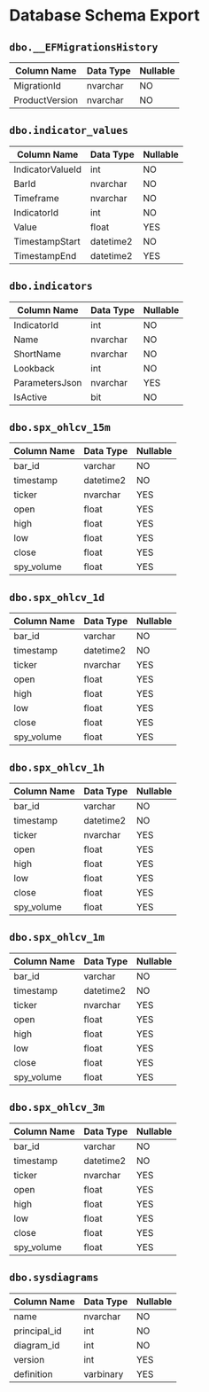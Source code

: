 # Database Schema Export

## `dbo.__EFMigrationsHistory`

| Column Name     | Data Type    | Nullable |
|-----------------|--------------|----------|
| MigrationId         | nvarchar      | NO    |
| ProductVersion         | nvarchar      | NO    |

## `dbo.indicator_values`

| Column Name     | Data Type    | Nullable |
|-----------------|--------------|----------|
| IndicatorValueId         | int      | NO    |
| BarId         | nvarchar      | NO    |
| Timeframe         | nvarchar      | NO    |
| IndicatorId         | int      | NO    |
| Value         | float      | YES    |
| TimestampStart         | datetime2      | NO    |
| TimestampEnd         | datetime2      | YES    |

## `dbo.indicators`

| Column Name     | Data Type    | Nullable |
|-----------------|--------------|----------|
| IndicatorId         | int      | NO    |
| Name         | nvarchar      | NO    |
| ShortName         | nvarchar      | NO    |
| Lookback         | int      | NO    |
| ParametersJson         | nvarchar      | YES    |
| IsActive         | bit      | NO    |

## `dbo.spx_ohlcv_15m`

| Column Name     | Data Type    | Nullable |
|-----------------|--------------|----------|
| bar_id         | varchar      | NO    |
| timestamp         | datetime2      | NO    |
| ticker         | nvarchar      | YES    |
| open         | float      | YES    |
| high         | float      | YES    |
| low         | float      | YES    |
| close         | float      | YES    |
| spy_volume         | float      | YES    |

## `dbo.spx_ohlcv_1d`

| Column Name     | Data Type    | Nullable |
|-----------------|--------------|----------|
| bar_id         | varchar      | NO    |
| timestamp         | datetime2      | NO    |
| ticker         | nvarchar      | YES    |
| open         | float      | YES    |
| high         | float      | YES    |
| low         | float      | YES    |
| close         | float      | YES    |
| spy_volume         | float      | YES    |

## `dbo.spx_ohlcv_1h`

| Column Name     | Data Type    | Nullable |
|-----------------|--------------|----------|
| bar_id         | varchar      | NO    |
| timestamp         | datetime2      | NO    |
| ticker         | nvarchar      | YES    |
| open         | float      | YES    |
| high         | float      | YES    |
| low         | float      | YES    |
| close         | float      | YES    |
| spy_volume         | float      | YES    |

## `dbo.spx_ohlcv_1m`

| Column Name     | Data Type    | Nullable |
|-----------------|--------------|----------|
| bar_id         | varchar      | NO    |
| timestamp         | datetime2      | NO    |
| ticker         | nvarchar      | YES    |
| open         | float      | YES    |
| high         | float      | YES    |
| low         | float      | YES    |
| close         | float      | YES    |
| spy_volume         | float      | YES    |

## `dbo.spx_ohlcv_3m`

| Column Name     | Data Type    | Nullable |
|-----------------|--------------|----------|
| bar_id         | varchar      | NO    |
| timestamp         | datetime2      | NO    |
| ticker         | nvarchar      | YES    |
| open         | float      | YES    |
| high         | float      | YES    |
| low         | float      | YES    |
| close         | float      | YES    |
| spy_volume         | float      | YES    |

## `dbo.sysdiagrams`

| Column Name     | Data Type    | Nullable |
|-----------------|--------------|----------|
| name         | nvarchar      | NO    |
| principal_id         | int      | NO    |
| diagram_id         | int      | NO    |
| version         | int      | YES    |
| definition         | varbinary      | YES    |


